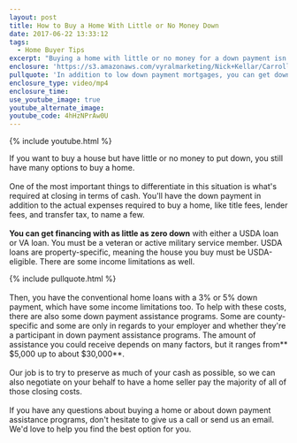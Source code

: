 ```yaml
---
layout: post
title: How to Buy a Home With Little or No Money Down
date: 2017-06-22 13:33:12
tags:
  - Home Buyer Tips
excerpt: "Buying a home with little or no money for a down payment isn't as crazy as it sounds. In fact, there are a quite a few options to buy a home this way."
enclosure: 'https://s3.amazonaws.com/vyralmarketing/Nick+Kellar/CarrollCounty+Real+Estate+Little+to+no+down+payment.mp4'
pullquote: 'In addition to low down payment mortgages, you can get down payment assistance.'
enclosure_type: video/mp4
enclosure_time:
use_youtube_image: true
youtube_alternate_image:
youtube_code: 4hHzNPrAw0U
---
```



{% include youtube.html %}

If you want to buy a house but have little or no money to put down, you still have many options to buy a home.&nbsp;
<br>&nbsp;
<br>One of the most important things to differentiate in this situation is what's required at closing in terms of cash. You'll have the down payment in addition to the actual expenses required to buy a home, like title fees, lender fees, and transfer tax, to name a few.
<br>&nbsp;
<br>**You can get financing with as little as zero down** with either a USDA loan or VA loan. You must be a veteran or active military service member. USDA loans are property-specific, meaning the house you buy must be USDA-eligible. There are some income limitations as well.

{% include pullquote.html %}
<br>&nbsp;
<br>Then, you have the conventional home loans with a 3% or 5% down payment, which have some income limitations too. To help with these costs, there are also some down payment assistance programs. Some are county-specific and some are only in regards to your employer and whether they're a participant in down payment assistance programs. The amount of assistance you could receive depends on many factors, but it ranges from** $5,000 up to about $30,000**.
<br>&nbsp;
<br>Our job is to try to preserve as much of your cash as possible, so we can also negotiate on your behalf to have a home seller pay the majority of all of those closing costs.&nbsp;
<br>&nbsp;
<br>If you have any questions about buying a home or about down payment assistance programs, don't hesitate to give us a call or send us an email. We'd love to help you find the best option for you.